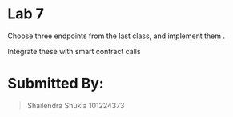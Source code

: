 # Lab 7

Choose three endpoints from the last class, and implement them .

Integrate these with smart contract calls 


# Submitted By:
> Shailendra Shukla
> 101224373
